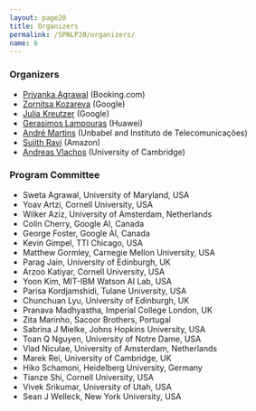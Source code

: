 ```yaml
---
layout: page20
title: Organizers
permalink: /SPNLP20/organizers/
name: 6
---
```


### Organizers

* [Priyanka Agrawal](https://sites.google.com/site/priyankaagr17) (Booking.com)
* [Zornitsa Kozareva](http://www.kozareva.com) (Google)
* [Julia Kreutzer](http://www.cl.uni-heidelberg.de/~kreutzer) (Google)
* [Gerasimos Lampouras](https://glampouras.github.io) (Huawei)
* [André Martins](https://andre-martins.github.io) (Unbabel and Instituto de Telecomunicações)
* [Sujith Ravi](http://www.sravi.org) (Amazon)
* [Andreas Vlachos](https://andreasvlachos.github.io) (University of Cambridge)


### Program Committee

* Sweta	Agrawal, University of Maryland, USA
* Yoav Artzi, Cornell University, USA
* Wilker Aziz, University of Amsterdam, Netherlands
* Colin Cherry, Google AI, Canada
* George Foster, Google AI, Canada
* Kevin Gimpel, TTI Chicago, USA
* Matthew Gormley, Carnegie Mellon University, USA
* Parag Jain, University of Edinburgh, UK
* Arzoo Katiyar, Cornell University, USA
* Yoon Kim, MIT-IBM Watson AI Lab, USA
* Parisa Kordjamshidi, Tulane University, USA
* Chunchuan	Lyu, University of Edinburgh, UK
* Pranava Madhyastha, Imperial College London, UK
* Zita Marinho, Sacoor Brothers, Portugal
* Sabrina J Mielke, Johns Hopkins University, USA
* Toan Q Nguyen, University of Notre Dame, USA
* Vlad Niculae, University of Amsterdam, Netherlands
* Marek Rei, University of Cambridge, UK
* Hiko Schamoni, Heidelberg University, Germany
* Tianze Shi, Cornell University, USA
* Vivek Srikumar, University of Utah, USA
* Sean J Welleck, New York University, USA
